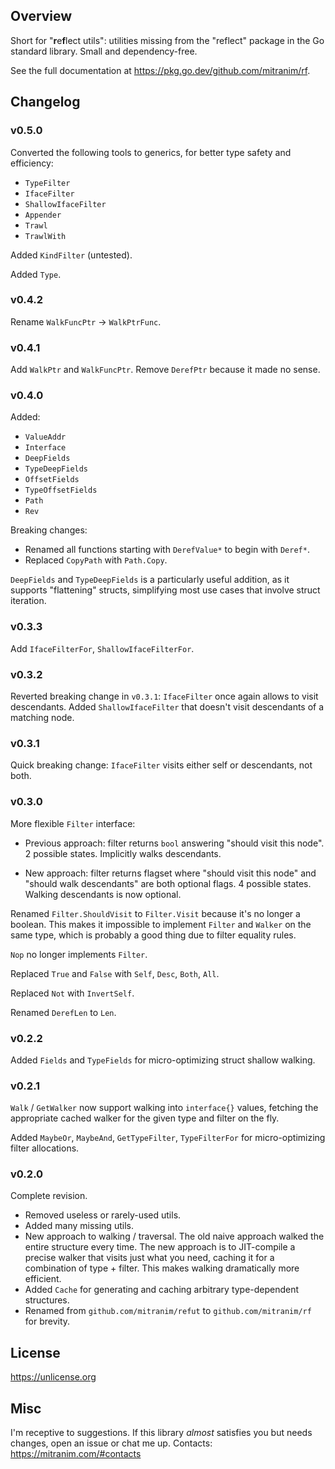 ## Overview

Short for "**r**e**f**lect utils": utilities missing from the "reflect" package in the Go standard library. Small and dependency-free.

See the full documentation at https://pkg.go.dev/github.com/mitranim/rf.

## Changelog

### v0.5.0

Converted the following tools to generics, for better type safety and efficiency:

* `TypeFilter`
* `IfaceFilter`
* `ShallowIfaceFilter`
* `Appender`
* `Trawl`
* `TrawlWith`

Added `KindFilter` (untested).

Added `Type`.

### v0.4.2

Rename `WalkFuncPtr` → `WalkPtrFunc`.

### v0.4.1

Add `WalkPtr` and `WalkFuncPtr`. Remove `DerefPtr` because it made no sense.

### v0.4.0

Added:

  * `ValueAddr`
  * `Interface`
  * `DeepFields`
  * `TypeDeepFields`
  * `OffsetFields`
  * `TypeOffsetFields`
  * `Path`
  * `Rev`

Breaking changes:

  * Renamed all functions starting with `DerefValue*` to begin with `Deref*`.
  * Replaced `CopyPath` with `Path.Copy`.

`DeepFields` and `TypeDeepFields` is a particularly useful addition, as it supports "flattening" structs, simplifying most use cases that involve struct iteration.

### v0.3.3

Add `IfaceFilterFor`, `ShallowIfaceFilterFor`.

### v0.3.2

Reverted breaking change in `v0.3.1`: `IfaceFilter` once again allows to visit descendants. Added `ShallowIfaceFilter` that doesn't visit descendants of a matching node.

### v0.3.1

Quick breaking change: `IfaceFilter` visits either self or descendants, not both.

### v0.3.0

More flexible `Filter` interface:

  * Previous approach: filter returns `bool` answering "should visit this node". 2 possible states. Implicitly walks descendants.

  * New approach: filter returns flagset where "should visit this node" and "should walk descendants" are both optional flags. 4 possible states. Walking descendants is now optional.

Renamed `Filter.ShouldVisit` to `Filter.Visit` because it's no longer a boolean. This makes it impossible to implement `Filter` and `Walker` on the same type, which is probably a good thing due to filter equality rules.

`Nop` no longer implements `Filter`.

Replaced `True` and `False` with `Self`, `Desc`, `Both`, `All`.

Replaced `Not` with `InvertSelf`.

Renamed `DerefLen` to `Len`.

### v0.2.2

Added `Fields` and `TypeFields` for micro-optimizing struct shallow walking.

### v0.2.1

`Walk` / `GetWalker` now support walking into `interface{}` values, fetching the appropriate cached walker for the given type and filter on the fly.

Added `MaybeOr`, `MaybeAnd`, `GetTypeFilter`, `TypeFilterFor` for micro-optimizing filter allocations.

### v0.2.0

Complete revision.

* Removed useless or rarely-used utils.
* Added many missing utils.
* New approach to walking / traversal. The old naive approach walked the entire structure every time. The new approach is to JIT-compile a precise walker that visits just what you need, caching it for a combination of type + filter. This makes walking dramatically more efficient.
* Added `Cache` for generating and caching arbitrary type-dependent structures.
* Renamed from `github.com/mitranim/refut` to `github.com/mitranim/rf` for brevity.

## License

https://unlicense.org

## Misc

I'm receptive to suggestions. If this library _almost_ satisfies you but needs changes, open an issue or chat me up. Contacts: https://mitranim.com/#contacts
